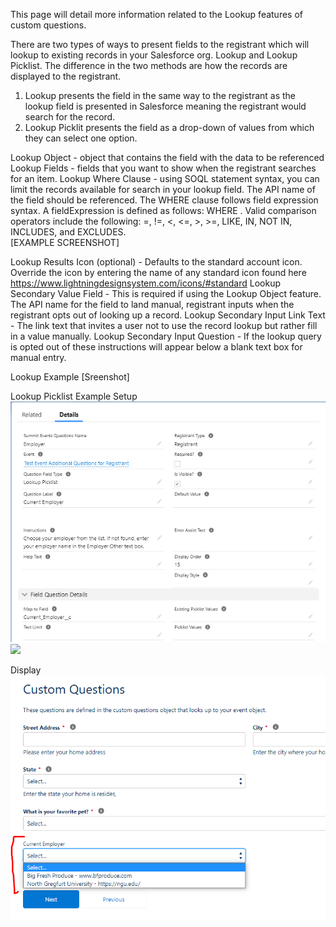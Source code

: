 This page will detail more information related to the Lookup features of custom questions.

There are two types of ways to present fields to the registrant which will lookup to existing records in your Salesforce org.  Lookup and Lookup Picklist.  The difference in the two methods are how the records are displayed to the registrant. 

1. Lookup presents the field in the same way to the registrant as the lookup field is presented in Salesforce meaning the registrant would search for the record. 
2. Lookup Picklit presents the field as a drop-down of values from which they can select one option.


Lookup Object - object that contains the field with the data to be referenced
Lookup Fields - fields that you want to show when the registrant searches for an item.
Lookup Where Clause - using SOQL statement syntax, you can limit the records available for search in your lookup field. The API name of the field should be referenced. The WHERE clause follows field expression syntax. A fieldExpression is defined as follows: WHERE . Valid comparison operators include the following: =, !=, <, <=, >, >=, LIKE, IN, NOT IN, INCLUDES, and EXCLUDES.  
     [EXAMPLE SCREENSHOT]
    
Lookup Results Icon (optional) - Defaults to the standard account icon. Override the icon by entering the name of any standard icon found here https://www.lightningdesignsystem.com/icons/#standard
Lookup Secondary Value Field - This is required if using the Lookup Object feature. The API name for the field to land manual, registrant inputs when the registrant opts out of looking up a record.
Lookup Secondary Input Link Text - The link text that invites a user not to use the record lookup but rather fill in a value manually.
Lookup Secondary Input Question - If the lookup query is opted out of these instructions will appear below a blank text box for manual entry.

Lookup Example
[Sreenshot]

Lookup Picklist Example
Setup
![](images/Lookup%20Picklist-Screen1.PNG)
![](images/LookupVPicklist-Screen2.PNG)

Display
![](images/Lookup_Picklist-Screen3.PNG)

